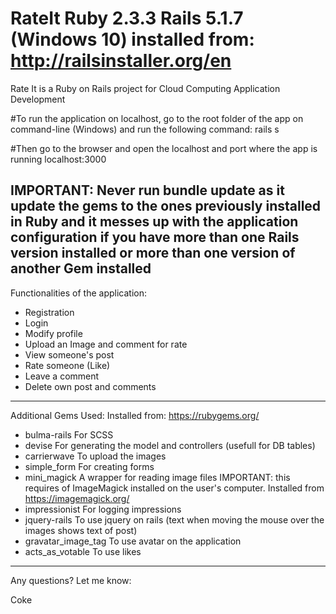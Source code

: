 # RateIt    Ruby 2.3.3    Rails 5.1.7   (Windows 10) installed from: http://railsinstaller.org/en
Rate It is a Ruby on Rails project for Cloud Computing Application Development

#To run the application on localhost, go to the root folder of the app on command-line (Windows) and run the following command:
rails s

#Then go to the browser and open the localhost and port where the app is running
localhost:3000

IMPORTANT: Never run bundle update as it update the gems to the ones previously installed in Ruby and it messes up with the application configuration if you have more than one Rails version installed or more than one version of another Gem installed
-----------------------------------------------------------------------------------------------------------------------------------

Functionalities of the application:
- Registration
- Login
- Modify profile
- Upload an Image and comment for rate
- View someone's post
- Rate someone (Like)
- Leave a comment
- Delete own post and comments

-----------------------------------------------------------------------------------------------------------------------------------

Additional Gems Used: Installed from: https://rubygems.org/

- bulma-rails                 For SCSS
- devise                      For generating the model and controllers (usefull for DB tables)
- carrierwave                 To upload the images
- simple_form                 For creating forms
- mini_magick                 A wrapper for reading image files
                              IMPORTANT: this requires of ImageMagick installed on the user's computer. Installed from                                                 https://imagemagick.org/
- impressionist               For logging impressions
- jquery-rails                To use jquery on rails (text when moving the mouse over the images shows text of post)
- gravatar_image_tag          To use avatar on the application
- acts_as_votable             To use likes

-----------------------------------------------------------------------------------------------------------------------------------

Any questions? Let me know:

Coke
